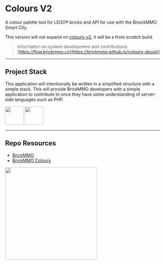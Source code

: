 # Colours V2

A colour palette tool for LEGO® bricks and API for use with the BriockMMO Smart City.

This version will not expand on [colours-v2](https://github.com/BrickMMO/colours-v1), it will be a from scratch build. 

> Information on system development and contributions:  
> [https://flow.brickmmo.co](https://brickmmo.github.io/colours-about/)

---

## Project Stack

This application will intentionally be written in a simplified structure with a simple stack. This will provide BrickMMO developers with a simple application to contribute to once they have some understanding of server-side languages such as PHP.

<img src="https://console.codeadam.ca/api/image/php" width="60"> <img src="https://console.codeadam.ca/api/image/mysql" width="60">

---

## Repo Resources

* [BrickMMO](https://www.brickmmo.com/)
* [BrickMMO Colours](https://colours.brickmmo.com/)

<a href="https://brickmmo.com">
<img src="https://brickmmo.com/images/brickmmo-logo-horizontal.jpg" width="300">
</a>
